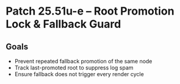 # Patch 25.51u-e – Root Promotion Lock & Fallback Guard

## Goals
- Prevent repeated fallback promotion of the same node
- Track last-promoted root to suppress log spam
- Ensure fallback does not trigger every render cycle
